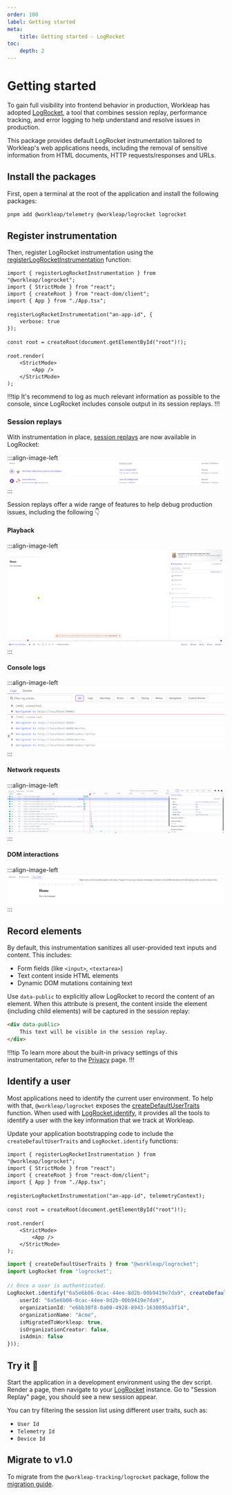 ```yaml
---
order: 100
label: Getting started
meta:
    title: Getting started - LogRocket
toc:
    depth: 2
---
```


# Getting started

To gain full visibility into frontend behavior in production, Workleap has adopted [LogRocket](https://logrocket.com/), a tool that combines session replay, performance tracking, and error logging to help understand and resolve issues in production.

This package provides default LogRocket instrumentation tailored to Workleap's web applications needs, including the removal of sensitive information from HTML documents, HTTP requests/responses and URLs.

## Install the packages

First, open a terminal at the root of the application and install the following packages:

```bash
pnpm add @workleap/telemetry @workleap/logrocket logrocket
```

## Register instrumentation

Then, register LogRocket instrumentation using the [registerLogRocketInstrumentation](./reference/registerLogRocketInstrumentation.md) function:

```tsx !#6-8 index.tsx
import { registerLogRocketInstrumentation } from "@workleap/logrocket";
import { StrictMode } from "react";
import { createRoot } from "react-dom/client";
import { App } from "./App.tsx";

registerLogRocketInstrumentation("an-app-id", {
    verbose: true
});

const root = createRoot(document.getElementById("root")!);

root.render(
    <StrictMode>
        <App />
    </StrictMode>
);
```

!!!tip
It's recommend to log as much relevant information as possible to the console, since LogRocket includes console output in its session replays.
!!!

### Session replays

With instrumentation in place, [session replays](https://docs.logrocket.com/docs/session-replay) are now available in LogRocket:

:::align-image-left
![Available session replays](../static/logrocket/logrocket-session-replays.png)
:::

Session replays offer a wide range of features to help debug production issues, including the following :point_down:

#### Playback

:::align-image-left
![](../static/logrocket/logrocket-playback.png)
:::

#### Console logs

:::align-image-left
![](../static/logrocket/logrocket-console-logs.png)
:::

#### Network requests

:::align-image-left
![](../static/logrocket/logrocket-network-requests.png)
:::

#### DOM interactions

:::align-image-left
![](../static/logrocket/logrocket-dom-interactions.png)
:::

## Record elements

By default, this instrumentation sanitizes all user-provided text inputs and content. This includes:

- Form fields (like `<input>`, `<textarea>`)
- Text content inside HTML elements
- Dynamic DOM mutations containing text

Use `data-public` to explicitly allow LogRocket to record the content of an element. When this attribute is present, the content inside the element (including child elements) will be captured in the session replay:

```html
<div data-public>
    This text will be visible in the session replay.
</div>
```

!!!tip
To learn more about the built-in privacy settings of this instrumentation, refer to the [Privacy](./privacy.md) page.
!!!

## Identify a user

Most applications need to identify the current user environment. To help with that, `@workleap/logrocket` exposes the [createDefaultUserTraits](./reference/createDefaultUserTraits.md) function. When used with [LogRocket.identify](https://docs.logrocket.com/reference/identify), it provides all the tools to identify a  user with the key information that we track at Workleap.

Update your application bootstrapping code to include the `createDefaultUserTraits` and `LogRocket.identify` functions:

```tsx index.tsx
import { registerLogRocketInstrumentation } from "@workleap/logrocket";
import { StrictMode } from "react";
import { createRoot } from "react-dom/client";
import { App } from "./App.tsx";

registerLogRocketInstrumentation("an-app-id", telemetryContext);

const root = createRoot(document.getElementById("root")!);

root.render(
    <StrictMode>
        <App />
    </StrictMode>
);
```

```ts !#5-12
import { createDefaultUserTraits } from "@workleap/logrocket";
import LogRocket from "logrocket";

// Once a user is authenticated.
LogRocket.identify("6a5e6b06-0cac-44ee-8d2b-00b9419e7da9", createDefaultUserTraits({
    userId: "6a5e6b06-0cac-44ee-8d2b-00b9419e7da9",
    organizationId: "e6bb30f8-0a00-4928-8943-1630895a3f14",
    organizationName: "Acme",
    isMigratedToWorkleap: true,
    isOrganizationCreator: false,
    isAdmin: false
}));
```

## Try it :rocket:

Start the application in a development environment using the dev script. Render a page, then navigate to your [LogRocket](https://app.logrocket.com/) instance. Go to "Session Replay" page, you should see a new session appear.

You can try filtering the session list using different user traits, such as:

- `User Id`
- `Telemetry Id`
- `Device Id`

## Migrate to v1.0

To migrate from the `@workleap-tracking/logrocket` package, follow the [migration guide](./upgrading/migrate-to-v1.0.md).
